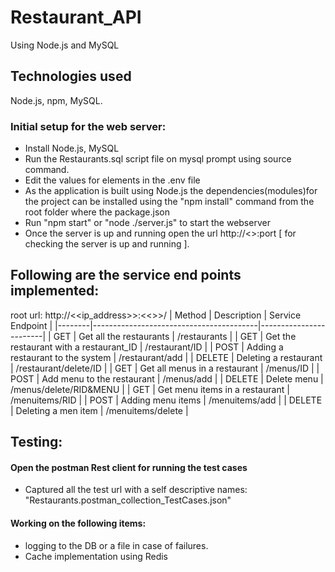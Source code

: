 # Restaurant_API
Using Node.js and MySQL

## Technologies used
Node.js, npm, MySQL.

### Initial setup for the web server:
- Install Node.js, MySQL
- Run the Restaurants.sql script file on mysql prompt using source command.
- Edit the values for elements in the .env file
- As the application is built using Node.js the dependencies(modules)for the project can be installed using the "npm install" command from the root folder where the package.json
- Run "npm start" or "node ./server.js" to start the webserver
- Once the server is up and running open the url http://<<ipaddress>>:port [ for checking the server is up and running ].
    
## Following are the service end points implemented:
root url: http://<<ip_address>>:<<<port>>>/
| Method | Description                             | Service Endpoint       | 
|--------|-----------------------------------------|------------------------| 
| GET    | Get all the restaurants                 | /restaurants           | 
| GET    | Get the restaurant with a restaurant_ID | /restaurant/ID         | 
| POST   | Adding a restaurant to the system       | /restaurant/add        | 
| DELETE | Deleting a restaurant                   | /restaurant/delete/ID  | 
| GET    | Get all menus in a restaurant           | /menus/ID              | 
| POST   | Add menu to the restaurant              | /menus/add             | 
| DELETE | Delete menu                             | /menus/delete/RID&MENU | 
| GET    | Get menu items in a restaurant          | /menuitems/RID         | 
| POST   | Adding menu items                       | /menuitems/add         | 
| DELETE | Deleting a men item                     | /menuitems/delete      | 



## Testing:
#### Open the postman Rest client for running the test cases 
- Captured all the test url with a self descriptive names:
"Restaurants.postman_collection_TestCases.json"


#### Working on the following items:
- logging to the DB or a file in case of failures.
- Cache implementation using Redis


  
  

